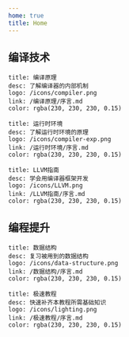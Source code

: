 ```yaml
---
home: true
title: Home
---
```


<style>
.vp-card-logo {
    border-radius: 0%;
}
</style>

## 编译技术

```card
title: 编译原理
desc: 了解编译器的内部机制
logo: /icons/compiler.png
link: /编译原理/序言.md
color: rgba(230, 230, 230, 0.15)
```

```card
title: 运行时环境
desc: 了解运行时环境的原理
logo: /icons/compiler-exp.png
link: /运行时环境/序言.md
color: rgba(230, 230, 230, 0.15)
```

```card
title: LLVM指南
desc: 学会用编译器框架开发
logo: /icons/LLVM.png
link: /LLVM指南/序言.md
color: rgba(230, 230, 230, 0.15)
```

<!-- ## 编译实践

```card
title: MiniLua
desc: 制作一款类似Lua的脚本语言
logo: /icons/Lua.svg
link: /MiniLua/序言.md
color: rgba(230, 230, 230, 0.15)
```

```card
title: MiniC编译器
desc: 制作一款类C语言编译器
logo: /icons/C.png
link: /MiniC/序言.md
color: rgba(230, 230, 230, 0.15)
```

```card
title: MiniFlexBison
desc: 制作类似Flex/Bison的代码生成工具
logo: /icons/heckert_gnu_white.png
link: /MiniFlexBison/序言.md
color: rgba(230, 230, 230, 0.15)
```
 -->

## 编程提升

<!-- ```card
title: 算法导论
desc: 梳理算法和其背后思想
logo: /icons/algorithm.png
link: /算法导论/序言.md
color: rgba(230, 230, 230, 0.15)
``` -->

```card
title: 数据结构
desc: 复习被用到的数据结构
logo: /icons/data-structure.png
link: /数据结构/序言.md
color: rgba(230, 230, 230, 0.15)
```

```card
title: 极速教程
desc: 快速补齐本教程所需基础知识
logo: /icons/lighting.png
link: /极速教程/序言.md
color: rgba(230, 230, 230, 0.15)
```



<CommentService />